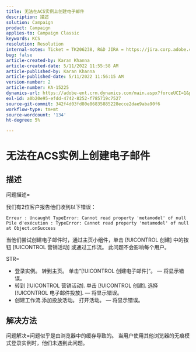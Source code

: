 ```yaml
---
title: 无法在ACS实例上创建电子邮件
description: 描述
solution: Campaign
product: Campaign
applies-to: Campaign Classic
keywords: KCS
resolution: Resolution
internal-notes: Ticket = TK206238, R&D JIRA = https://jira.corp.adobe.com/browse/CAMP-39887
bug: false
article-created-by: Karan Khanna
article-created-date: 5/11/2022 11:55:58 AM
article-published-by: Karan Khanna
article-published-date: 5/11/2022 11:56:15 AM
version-number: 2
article-number: KA-15225
dynamics-url: https://adobe-ent.crm.dynamics.com/main.aspx?forceUCI=1&pagetype=entityrecord&etn=knowledgearticle&id=61b7974e-21d1-ec11-a7b5-00224809c556
exl-id: a0b20e95-efdd-4742-8252-f785719c7527
source-git-commit: 342f4d03fd80e86835885228ecce2dae9aba90f6
workflow-type: tm+mt
source-wordcount: '134'
ht-degree: 5%

---
```


# 无法在ACS实例上创建电子邮件

## 描述


问题描述=

我们有2位客户报告他们收到以下错误：

```
Erreur : Uncaught TypeError: Cannot read property 'metamodel' of null
Pile d'exécution : TypeError: Cannot read property 'metamodel' of null
at Object.onSuccess
```

当他们尝试创建电子邮件时，通过主页小组件，单击 [!UICONTROL 创建] 中的按钮 [!UICONTROL 营销活动] 或通过工作流。
此问题不会影响每个用户。



STR=

- 登录实例。 转到主页。 单击“[!UICONTROL 创建电子邮件]“。  — 将显示错误。
- 转到 [!UICONTROL 营销活动]. 单击 [!UICONTROL 创建]. 选择 [!UICONTROL 电子邮件投放].  — 将显示错误。
- 创建工作流.添加投放活动。 打开活动。  — 将显示错误。



## 解决方法


问题解决=问题似乎是由浏览器中的缓存导致的。 当用户使用其他浏览器的无痕模式登录实例时，他们未遇到此问题。
